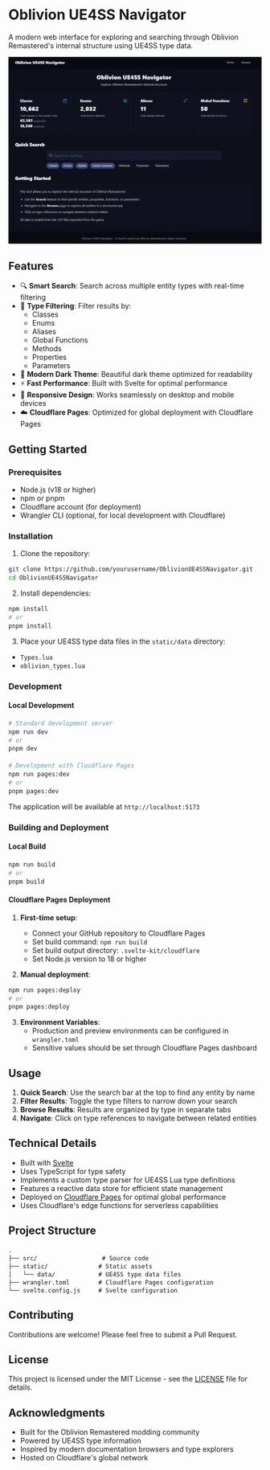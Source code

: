 # Oblivion UE4SS Navigator

A modern web interface for exploring and searching through Oblivion Remastered's internal structure using UE4SS type data.

![Dark Theme UI](screenshot.png)

## Features

- 🔍 **Smart Search**: Search across multiple entity types with real-time filtering
- 🎯 **Type Filtering**: Filter results by:
  - Classes
  - Enums
  - Aliases
  - Global Functions
  - Methods
  - Properties
  - Parameters
- 🎨 **Modern Dark Theme**: Beautiful dark theme optimized for readability
- ⚡ **Fast Performance**: Built with Svelte for optimal performance
- 📱 **Responsive Design**: Works seamlessly on desktop and mobile devices
- ☁️ **Cloudflare Pages**: Optimized for global deployment with Cloudflare Pages

## Getting Started

### Prerequisites

- Node.js (v18 or higher)
- npm or pnpm
- Cloudflare account (for deployment)
- Wrangler CLI (optional, for local development with Cloudflare)

### Installation

1. Clone the repository:
```bash
git clone https://github.com/yourusername/OblivionUE4SSNavigator.git
cd OblivionUE4SSNavigator
```

2. Install dependencies:
```bash
npm install
# or
pnpm install
```

3. Place your UE4SS type data files in the `static/data` directory:
- `Types.lua`
- `oblivion_types.lua`

### Development

#### Local Development
```bash
# Standard development server
npm run dev
# or
pnpm dev

# Development with Cloudflare Pages
npm run pages:dev
# or
pnpm pages:dev
```

The application will be available at `http://localhost:5173`

### Building and Deployment

#### Local Build
```bash
npm run build
# or
pnpm build
```

#### Cloudflare Pages Deployment

1. **First-time setup**:
   - Connect your GitHub repository to Cloudflare Pages
   - Set build command: `npm run build`
   - Set build output directory: `.svelte-kit/cloudflare`
   - Set Node.js version to 18 or higher

2. **Manual deployment**:
```bash
npm run pages:deploy
# or
pnpm pages:deploy
```

3. **Environment Variables**:
   - Production and preview environments can be configured in `wrangler.toml`
   - Sensitive values should be set through Cloudflare Pages dashboard

## Usage

1. **Quick Search**: Use the search bar at the top to find any entity by name
2. **Filter Results**: Toggle the type filters to narrow down your search
3. **Browse Results**: Results are organized by type in separate tabs
4. **Navigate**: Click on type references to navigate between related entities

## Technical Details

- Built with [Svelte](https://svelte.dev/)
- Uses TypeScript for type safety
- Implements a custom type parser for UE4SS Lua type definitions
- Features a reactive data store for efficient state management
- Deployed on [Cloudflare Pages](https://pages.cloudflare.com/) for optimal global performance
- Uses Cloudflare's edge functions for serverless capabilities

## Project Structure

```
.
├── src/                  # Source code
├── static/              # Static assets
│   └── data/            # UE4SS type data files
├── wrangler.toml        # Cloudflare Pages configuration
└── svelte.config.js     # Svelte configuration
```

## Contributing

Contributions are welcome! Please feel free to submit a Pull Request.

## License

This project is licensed under the MIT License - see the [LICENSE](LICENSE) file for details.

## Acknowledgments

- Built for the Oblivion Remastered modding community
- Powered by UE4SS type information
- Inspired by modern documentation browsers and type explorers
- Hosted on Cloudflare's global network
